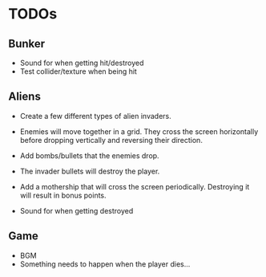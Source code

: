 # TODOs
## Bunker
- Sound for when getting hit/destroyed
- Test collider/texture when being hit

## Aliens
- Create a few different types of alien invaders.
- Enemies will move together in a grid. They cross the screen horizontally before dropping vertically and reversing their direction.
- Add bombs/bullets that the enemies drop. 
- The invader bullets will destroy the player.
- Add a mothership that will cross the screen periodically. Destroying it will result in bonus points.

- Sound for when getting destroyed

## Game
- BGM
- Something needs to happen when the player dies...
